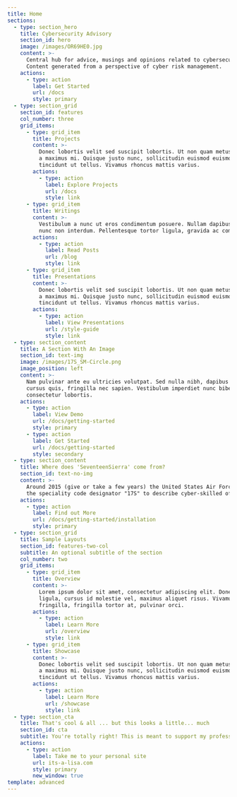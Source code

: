 ```yaml
---
title: Home
sections:
  - type: section_hero
    title: Cybersecurity Advisory
    section_id: hero
    image: /images/OR69HE0.jpg
    content: >-
      Central hub for advice, musings and opinions related to cybersecurity.
      Content generated from a perspective of cyber risk management. 
    actions:
      - type: action
        label: Get Started
        url: /docs
        style: primary
  - type: section_grid
    section_id: features
    col_number: three
    grid_items:
      - type: grid_item
        title: Projects
        content: >-
          Donec lobortis velit sed suscipit lobortis. Ut non quam metus. Nullam
          a maximus mi. Quisque justo nunc, sollicitudin euismod euismod at,
          tincidunt ut tellus. Vivamus rhoncus mattis varius.
        actions:
          - type: action
            label: Explore Projects
            url: /docs
            style: link
      - type: grid_item
        title: Writings
        content: >-
          Vestibulum a nunc ut eros condimentum posuere. Nullam dapibus quis
          nunc non interdum. Pellentesque tortor ligula, gravida ac commodo eu.
        actions:
          - type: action
            label: Read Posts
            url: /blog
            style: link
      - type: grid_item
        title: Presentations
        content: >-
          Donec lobortis velit sed suscipit lobortis. Ut non quam metus. Nullam
          a maximus mi. Quisque justo nunc, sollicitudin euismod euismod at,
          tincidunt ut tellus. Vivamus rhoncus mattis varius.
        actions:
          - type: action
            label: View Presentations
            url: /style-guide
            style: link
  - type: section_content
    title: A Section With An Image
    section_id: text-img
    image: /images/17S_SM-Circle.png
    image_position: left
    content: >-
      Nam pulvinar ante eu ultricies volutpat. Sed nulla nibh, dapibus sit amet
      cursus quis, fringilla nec sapien. Vestibulum imperdiet nunc bibendum
      consectetur lobortis.
    actions:
      - type: action
        label: View Demo
        url: /docs/getting-started
        style: primary
      - type: action
        label: Get Started
        url: /docs/getting-started
        style: secondary
  - type: section_content
    title: Where does 'SeventeenSierra' come from?
    section_id: text-no-img
    content: >-
      Around 2015 (give or take a few years) the United States Air Force used
      the speciality code designator "17S" to describe cyber-skilled officers. 
    actions:
      - type: action
        label: Find out More
        url: /docs/getting-started/installation
        style: primary
  - type: section_grid
    title: Sample Layouts
    section_id: features-two-col
    subtitle: An optional subtitle of the section
    col_number: two
    grid_items:
      - type: grid_item
        title: Overview
        content: >-
          Lorem ipsum dolor sit amet, consectetur adipiscing elit. Donec nisl
          ligula, cursus id molestie vel, maximus aliquet risus. Vivamus in nibh
          fringilla, fringilla tortor at, pulvinar orci.
        actions:
          - type: action
            label: Learn More
            url: /overview
            style: link
      - type: grid_item
        title: Showcase
        content: >-
          Donec lobortis velit sed suscipit lobortis. Ut non quam metus. Nullam
          a maximus mi. Quisque justo nunc, sollicitudin euismod euismod at,
          tincidunt ut tellus. Vivamus rhoncus mattis varius.
        actions:
          - type: action
            label: Learn More
            url: /showcase
            style: link
  - type: section_cta
    title: That's cool & all ... but this looks a little... much
    section_id: cta
    subtitle: You're totally right! This is meant to support my professional brand
    actions:
      - type: action
        label: Take me to your personal site
        url: its-a-lisa.com
        style: primary
        new_window: true
template: advanced
---
```


